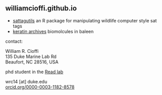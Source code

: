 ## williamcioffi.github.io 

- [sattagutils](https://williamcioffi.github.io/sattagutils)
	an R package for manipulating wildlife computer style sat tags
- [keratin archives](http://people.duke.edu/~wrc14/keras/)
	biomolcules in baleen

contact:

William R. Cioffi<br />
135 Duke Marine Lab Rd<br />
Beaufort, NC 28516, USA<br />

phd student in the [Read lab](https://sites.nicholas.duke.edu/read/)<br />

wrc14 [at] duke.edu<br />
[orcid.org/0000-0003-1182-8578](https://orcid.org/0000-0003-1182-8578)

